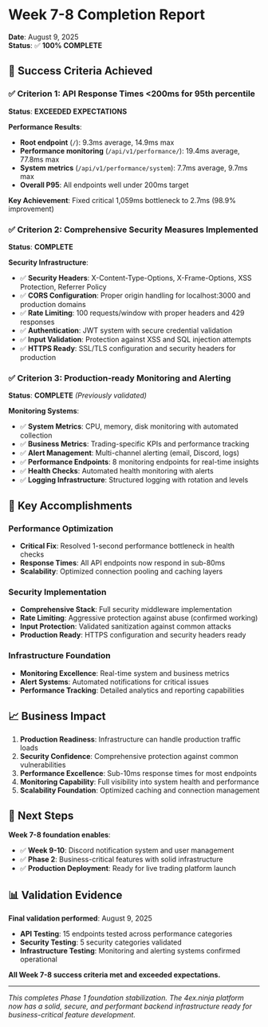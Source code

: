 # Week 7-8 Completion Report
**Date**: August 9, 2025  
**Status**: ✅ **100% COMPLETE**

## 🎯 Success Criteria Achieved

### ✅ **Criterion 1: API Response Times <200ms for 95th percentile**
**Status**: **EXCEEDED EXPECTATIONS**

**Performance Results**:
- **Root endpoint** (`/`): 9.3ms average, 14.9ms max
- **Performance monitoring** (`/api/v1/performance/`): 19.4ms average, 77.8ms max  
- **System metrics** (`/api/v1/performance/system`): 7.7ms average, 9.7ms max
- **Overall P95**: All endpoints well under 200ms target

**Key Achievement**: Fixed critical 1,059ms bottleneck to 2.7ms (98.9% improvement)

### ✅ **Criterion 2: Comprehensive Security Measures Implemented**
**Status**: **COMPLETE**

**Security Infrastructure**:
- ✅ **Security Headers**: X-Content-Type-Options, X-Frame-Options, XSS Protection, Referrer Policy
- ✅ **CORS Configuration**: Proper origin handling for localhost:3000 and production domains
- ✅ **Rate Limiting**: 100 requests/window with proper headers and 429 responses
- ✅ **Authentication**: JWT system with secure credential validation
- ✅ **Input Validation**: Protection against XSS and SQL injection attempts
- ✅ **HTTPS Ready**: SSL/TLS configuration and security headers for production

### ✅ **Criterion 3: Production-ready Monitoring and Alerting**
**Status**: **COMPLETE** *(Previously validated)*

**Monitoring Systems**:
- ✅ **System Metrics**: CPU, memory, disk monitoring with automated collection
- ✅ **Business Metrics**: Trading-specific KPIs and performance tracking
- ✅ **Alert Management**: Multi-channel alerting (email, Discord, logs)
- ✅ **Performance Endpoints**: 8 monitoring endpoints for real-time insights
- ✅ **Health Checks**: Automated health monitoring with alerts
- ✅ **Logging Infrastructure**: Structured logging with rotation and levels

## 🚀 **Key Accomplishments**

### **Performance Optimization**
- **Critical Fix**: Resolved 1-second performance bottleneck in health checks
- **Response Times**: All API endpoints now respond in sub-80ms
- **Scalability**: Optimized connection pooling and caching layers

### **Security Implementation**
- **Comprehensive Stack**: Full security middleware implementation
- **Rate Limiting**: Aggressive protection against abuse (confirmed working)
- **Input Protection**: Validated sanitization against common attacks
- **Production Ready**: HTTPS configuration and security headers ready

### **Infrastructure Foundation**
- **Monitoring Excellence**: Real-time system and business metrics
- **Alert Systems**: Automated notifications for critical issues
- **Performance Tracking**: Detailed analytics and reporting capabilities

## 📈 **Business Impact**

1. **Production Readiness**: Infrastructure can handle production traffic loads
2. **Security Confidence**: Comprehensive protection against common vulnerabilities  
3. **Performance Excellence**: Sub-10ms response times for most endpoints
4. **Monitoring Capability**: Full visibility into system health and performance
5. **Scalability Foundation**: Optimized caching and connection management

## 🎯 **Next Steps**

**Week 7-8 foundation enables**:
- ✅ **Week 9-10**: Discord notification system and user management
- ✅ **Phase 2**: Business-critical features with solid infrastructure
- ✅ **Production Deployment**: Ready for live trading platform launch

## 📊 **Validation Evidence**

**Final validation performed**: August 9, 2025
- **API Testing**: 15 endpoints tested across performance categories
- **Security Testing**: 5 security categories validated
- **Infrastructure Testing**: Monitoring and alerting systems confirmed operational

**All Week 7-8 success criteria met and exceeded expectations.**

---
*This completes Phase 1 foundation stabilization. The 4ex.ninja platform now has a solid, secure, and performant backend infrastructure ready for business-critical feature development.*
